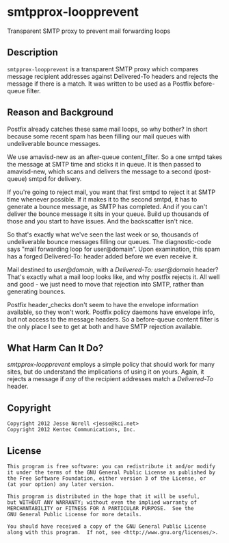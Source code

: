smtpprox-loopprevent
====================

Transparent SMTP proxy to prevent mail forwarding loops


Description
-----------

`smtpprox-loopprevent` is a transparent SMTP proxy which compares
message recipient addresses against Delivered-To headers
and rejects the message if there is a match.  It was written
to be used as a Postfix before-queue filter.


Reason and Background
---------------------

Postfix already catches these same mail loops, so why bother?
In short because some recent spam has been filling our mail
queues with undeliverable bounce messages.

We use amavisd-new as an after-queue content\_filter.  So a one
smtpd takes the message at SMTP time and sticks it in queue.
It is then passed to amavisd-new, which scans and delivers the
message to a second (post-queue) smtpd for delivery.

If you're going to reject mail, you want that first smtpd to
reject it at SMTP time whenever possible.  If it makes it to
the second smtpd, it has to generate a bounce message, as SMTP
has completed.  And if you can't deliver the bounce message
it sits in your queue.  Build up thousands of those and you
start to have issues.  And the backscatter isn't nice.

So that's exactly what we've seen the last week or so,
thousands of undeliverable bounce messages filling our queues.
The diagnostic-code says "mail forwarding loop for user@domain".
Upon examination, this spam has a forged Delivered-To: header
added before we even receive it.

Mail destined to *user@domain*, with a *Delivered-To: user@domain*
header?  That's exactly what a mail loop looks like, and why
postfix rejects it.  All well and good - we just need to move
that rejection into SMTP, rather than generating bounces.

Postfix header\_checks don't seem to have the envelope information
available, so they won't work.  Postfix policy daemons have
envelope info, but not access to the message headers.  So a
before-queue content filter is the only place I see to get at both
and have SMTP rejection available.


What Harm Can It Do?
--------------------

*smtpprox-loopprevent* employs a simple policy that should work
for many sites, but do understand the implications of using it on
yours.  Again, it rejects a message if *any* of the recipient
addresses match a *Delivered-To* header.


Copyright
---------

    Copyright 2012 Jesse Norell <jesse@kci.net>
    Copyright 2012 Kentec Communications, Inc.


License
-------

    This program is free software: you can redistribute it and/or modify
    it under the terms of the GNU General Public License as published by
    the Free Software Foundation, either version 3 of the License, or
    (at your option) any later version.

    This program is distributed in the hope that it will be useful,
    but WITHOUT ANY WARRANTY; without even the implied warranty of
    MERCHANTABILITY or FITNESS FOR A PARTICULAR PURPOSE.  See the
    GNU General Public License for more details.

    You should have received a copy of the GNU General Public License
    along with this program.  If not, see <http://www.gnu.org/licenses/>.

